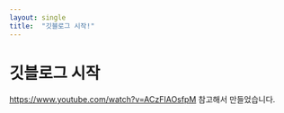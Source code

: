 ```yaml
---
layout: single
title:  "깃블로그 시작!"
---
```


# 깃블로그 시작
https://www.youtube.com/watch?v=ACzFIAOsfpM 참고해서 만들었습니다.
